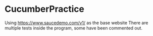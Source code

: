 # CucumberPractice
Using https://www.saucedemo.com/v1/ as the base website
There are multiple tests inside the program, some have been commented out.  
